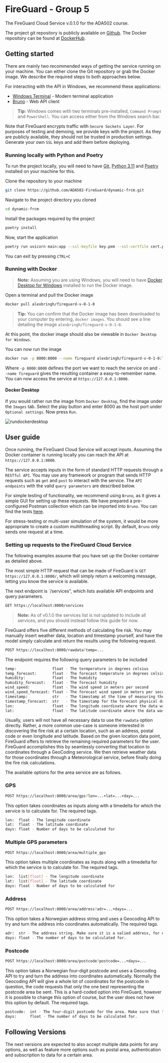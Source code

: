 # FireGuard - Group 5

The FireGuard Cloud Service v.0.1.0 for the ADA502 course.

The project git repository is publicly available on [Github](https://github.com/ADA502-FireGuard/dynamic-frcm). The Docker repository can be found at [DockerHub](https://hub.docker.com/r/alexbringh/fireguard-v-0-1-0/).

## Getting started

There are mainly two recommended ways of getting the service running on your machine. You can either clone the Git repository or grab the Docker image. We describe the required steps to both approaches below.

For interacting with the API in Windows, we recommend these applications:

* [Windows Terminal](https://apps.microsoft.com/detail/9n0dx20hk701) - Modern terminal application
* [Bruno](https://www.usebruno.com/) - Web API client

> **Tip:** Windows comes with two terminals pre-installed, `Command Prompt` and `PowerShell`. You can access either from the Windows search bar.

Note that FireGuard encrypts traffic with `Secure Sockets Layer`. For purposes of testing and demoing, we provide keys with the project. As they are publicly available, they should not be trusted in production settings. Generate your own `SSL` keys and add them before deploying.

### Running locally with Python and Poetry

To run the project locally, you will need to have [Git](https://gitforwindows.org/), [Python 3.11](https://www.python.org/downloads/) and [Poetry](https://python-poetry.org/docs/#installation) installed on your machine for this.

Clone the repository to your machine

```bash
git clone https://github.com/ADA502-FireGuard/dynamic-frcm.git
```

Navigate to the project directory you cloned

```bash
cd dynamic-frcm
```

Install the packages required by the project

```bash
poetry install
```

Now, start the application

```bash
poetry run uvicorn main:app --ssl-keyfile key.pem --ssl-certfile cert.pem
```

You can exit by pressing `CTRL+C`

### Running with Docker

> **Note:** Assuming you are using Windows, you will need to have [Docker Desktop for Windows](https://www.docker.com/products/docker-desktop/) installed to run the Docker image.

Open a terminal and pull the Docker image

```bash
docker pull alexbringh/fireguard-v-0-1-0
```

> **Tip:** You can confirm that the Docker image has been downloaded to your computer by entering, `docker images`. You should see a line detailing the image `alexbringh/fireguard-v-0-1-0`.

At this point, the docker image should also be viewable in `Docker Desktop for Windows`.

You can now run the image

```bash
docker run -p 8000:8000 --name fireguard alexbringh/fireguard-v-0-1-0:latest
```

Where `-p 8000:8000` defines the port we want to reach the service on and `--name fireguard` gives the resulting container a easy-to-remember name. You can now access the service at `https://127.0.0.1:8000`.

#### Docker Desktop

If you would rather run the image from `Docker Desktop`, find the image under the `Images` tab. Select the play button and enter 8000 as the host port under `Optional settings`. Now press `Run`.

![rundockerdesktop](https://github.com/ADA502-FireGuard/dynamic-frcm/assets/4137667/70963408-f437-44ec-bed0-5cd2c8aeb915)

## User guide

Once running, the FireGuard Cloud Service will accept inputs. Assuming the Docker container is running locally you can reach the API at `https://127.0.0.1:8000`.

The service accepts inputs in the form of standard HTTP requests through a `RESTful API`. You may use any framework or program that sends HTTP requests such as `get` and `post` to interact with the service. The `API endpoints` with the valid `query parameters` are described below.

For simple testing of functionality, we recommend using `Bruno`, as it gives a simple GUI for setting up these requests. We have prepared a pre-configured Postman collection which can be imported into `Bruno`. You can find the tests [here](https://github.com/ADA502-FireGuard/dynamic-frcm/tree/main/tests).

 For stress-testing or multi-user simulation of the system, it would be more appropriate to create a custom multithreading script. By default, `Bruno` only sends one request at a time.

### Setting up requests to the FireGuard Cloud Service

The following examples assume that you have set up the Docker container as detailed above.

The most simple HTTP request that can be made of FireGuard is `GET https://127.0.0.1:8000/`, which will simply return a welcoming message, letting you know the service is available.

The next endpoint is `/services", which lists available API endpoints and query parameters.

```bash
GET https://localhost:8000/services
```

> **Note:** As of v0.1.0 the services list is not updated to include all services, and you should instead follow this guide for now.

FireGuard offers five different methods of calculating fire risk. You may manually insert weather data, location and timestamp yourself, and have the model simply calculate and return the results using the following request.

```bash
POST https://localhost:8000/rawdata?temp=...
```

The endpoint requires the following query parameters to be included

```bash
temp:                float - The termperature in degrees celsius
temp_forecast:       float - The forecast temperature in degrees celsius
humidity:            float - The humidity
humidity_forecast:   float - The forecast humidity
wind_speed:          float - The wind speed in meters per second
wind_speed_forecast: float - The forecast wind speed in meters per second
timestamp:           str   - The timestamp at the time of measuring the physical data
timestamp_forecast:  str   - The timestamp for the forecast physical data
lon:                 float - The longitude coordinate where the data was measured
lat:                 float - The latitude coordinate where the data was measured
```

Usually, users will not have all necessary data to use the `rawdata` option directly. Rather, a more common use-case is someone interested in discovering the fire risk at a certain location, such as an address, postal code or even longitude and latitude. Based on the given location data point, FireGuard offers to retrieve the remaining required parameters for the user. FireGuard accomplishes this by seamlessly converting that location to coordinates through a GeoCoding service. We then retrieve weather data for those coordinates through a Meteorological service, before finally doing the fire risk calculations.

The available options for the area service are as follows.

### GPS

```bash
POST https://localhost:8000/area/gps?lon=...+lat=...+day=...
```

This option takes coordinates as inputs along with a timedelta for which the service is to calculate for.
The required tags.

```bash
lon:  float - The longitude coordinate
lat:  float - The latitude coordinate
days: float - Number of days to be calculated for
```

### Multiple GPS parameters

```bash
POST https://localhost:8000/area/multiple_gps
```

This option takes multiple coordinates as inputs along with a timedelta for which the service is to calculate for.
The required tags.

```bash
lon:  list[float] - The longitude coordinate
lat:  list[float] - The latitude coordinate
days: float - Number of days to be calculated for
```

### Address

```bash
POST https://localhost:8000/area/address?adr=...+days=...
```

This option takes a  Norwegian address string and uses a Geocoding API to try and turn the address into coordinates automatically.
The required tags.

```bash
adr:  str - The address string. Make sure it is a valied address, for example "Inndalsveigen 28"
days: float - The number of days to be calculated for.
```

### Postcode

```bash
POST https://localhost:8000/area/postcode?postcode=...+days=...
```

This option takes a Norwegian four-digit postcode and uses a Geocoding API to try and turn the address into coordinates automatically. Normally the Geocoding API will give a whole lot of coordinates for the postcode in question, the code requests that only the one best representing the postcode area be sent. This is a hard-coded option into FireGuard, however it is possible to change this option of course, but the user does not have this option by default.
The required tags.

```bash
postcode:  int - The four-digit postcode for the area. Make sure that the postcode is valid. For example "5063" (Bergen)
days:      float - The number of days to be calculated for.
```

## Following Versions

The next versions are expected to also accept multiple data points for any options, as well as feature more options such as postal area, authentication and subscription to data for a certain area.
